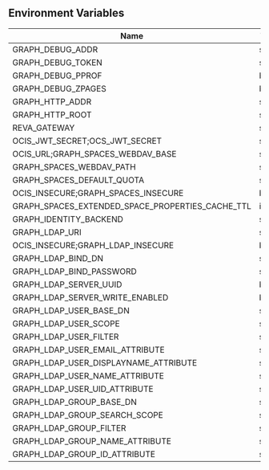 ## Environment Variables

| Name | Type | Default Value | Description |
|------|------|---------------|-------------|
| GRAPH_DEBUG_ADDR | string | 127.0.0.1:9124 | |
| GRAPH_DEBUG_TOKEN | string |  | |
| GRAPH_DEBUG_PPROF | bool | false | |
| GRAPH_DEBUG_ZPAGES | bool | false | |
| GRAPH_HTTP_ADDR | string | 127.0.0.1:9120 | |
| GRAPH_HTTP_ROOT | string | /graph | |
| REVA_GATEWAY | string | 127.0.0.1:9142 | |
| OCIS_JWT_SECRET;OCS_JWT_SECRET | string | Pive-Fumkiu4 | |
| OCIS_URL;GRAPH_SPACES_WEBDAV_BASE | string | https://localhost:9200 | |
| GRAPH_SPACES_WEBDAV_PATH | string | /dav/spaces/ | |
| GRAPH_SPACES_DEFAULT_QUOTA | string | 1000000000 | |
| OCIS_INSECURE;GRAPH_SPACES_INSECURE | bool | false | |
| GRAPH_SPACES_EXTENDED_SPACE_PROPERTIES_CACHE_TTL | int | 0 | |
| GRAPH_IDENTITY_BACKEND | string | cs3 | |
| GRAPH_LDAP_URI | string | ldap://localhost:9125 | |
| OCIS_INSECURE;GRAPH_LDAP_INSECURE | bool | false | |
| GRAPH_LDAP_BIND_DN | string |  | |
| GRAPH_LDAP_BIND_PASSWORD | string |  | |
| GRAPH_LDAP_SERVER_UUID | bool | false | |
| GRAPH_LDAP_SERVER_WRITE_ENABLED | bool | false | |
| GRAPH_LDAP_USER_BASE_DN | string | ou=users,dc=ocis,dc=test | |
| GRAPH_LDAP_USER_SCOPE | string | sub | |
| GRAPH_LDAP_USER_FILTER | string | (objectClass=inetOrgPerson) | |
| GRAPH_LDAP_USER_EMAIL_ATTRIBUTE | string | mail | |
| GRAPH_LDAP_USER_DISPLAYNAME_ATTRIBUTE | string | displayName | |
| GRAPH_LDAP_USER_NAME_ATTRIBUTE | string | uid | |
| GRAPH_LDAP_USER_UID_ATTRIBUTE | string | owncloudUUID | |
| GRAPH_LDAP_GROUP_BASE_DN | string | ou=groups,dc=ocis,dc=test | |
| GRAPH_LDAP_GROUP_SEARCH_SCOPE | string | sub | |
| GRAPH_LDAP_GROUP_FILTER | string | (objectclass=groupOfNames) | |
| GRAPH_LDAP_GROUP_NAME_ATTRIBUTE | string | cn | |
| GRAPH_LDAP_GROUP_ID_ATTRIBUTE | string | owncloudUUID | |